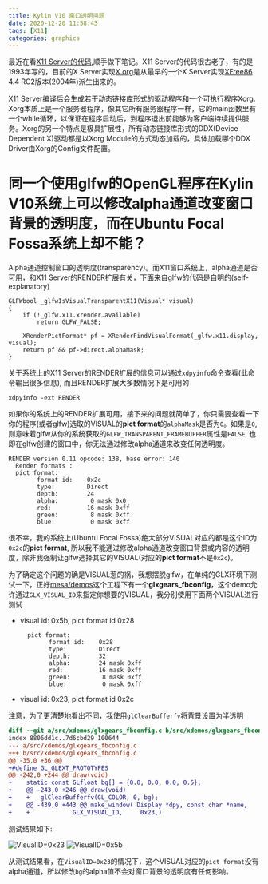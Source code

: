 ```yaml
---
title: Kylin V10 窗口透明问题
date: 2020-12-20 11:58:43
tags: [X11]
categories: graphics
---
```


最近在看[X11 Server的代码](https://gitlab.freedesktop.org/xorg/xserver),顺手做下笔记。X11 Server的代码很古老了，有的是1993年写的，目前的X Server实现[X.org](https://zh.wikipedia.org/wiki/X.Org_Server)是从最早的一个X Server实现[XFree86](https://zh.wikipedia.org/wiki/XFree86) 4.4 RC2版本(2004年)派生出来的。

<!--more-->

X11 Server编译后会生成若干动态链接库形式的驱动程序和一个可执行程序Xorg. Xorg本质上是一个服务器程序，像其它所有服务器程序一样，它的main函数里有一个while循环，以保证在程序启动后，到程序退出前能够为客户端持续提供服务。Xorg的另一个特点是极具扩展性，所有动态链接库形式的DDX(Device Dependent X)驱动都是以Xorg Module的方式动态加载的，具体加载哪个DDX Driver由Xorg的Config文件配置。

# 同一个使用glfw的OpenGL程序在Kylin V10系统上可以修改alpha通道改变窗口背景的透明度，而在Ubuntu Focal Fossa系统上却不能？

Alpha通道控制窗口的透明度(transparency)。而X11窗口系统上，alpha通道是否可用，和X11 Server的RENDER扩展有关，下面来自glfw的代码是自明的(self-explanatory)

```
GLFWbool _glfwIsVisualTransparentX11(Visual* visual)
{
    if (!_glfw.x11.xrender.available)
        return GLFW_FALSE;

    XRenderPictFormat* pf = XRenderFindVisualFormat(_glfw.x11.display, visual);
    return pf && pf->direct.alphaMask;
}
```

关于系统上的X11 Server的RENDER扩展的信息可以通过`xdpyinfo`命令查看(此命令输出很多信息), 而且RENDER扩展大多数情况下是可用的

```
xdpyinfo -ext RENDER
```

如果你的系统上的RENDER扩展可用，接下来的问题就简单了，你只需要查看一下你的程序(或者glfw)选取的VISUAL的**pict format**的`alphaMask`是否为`0`。如果是`0`, 则意味着glfw从你的系统获取的`GLFW_TRANSPARENT_FRAMEBUFFER`属性是`FALSE`, 也即在glfw创建的窗口中，你无法通过修改alpha通道来改变任何透明度。

```
RENDER version 0.11 opcode: 138, base error: 140
  Render formats :
  pict format:
        format id:    0x2c
        type:         Direct
        depth:        24
        alpha:         0 mask 0x0
        red:          16 mask 0xff
        green:         8 mask 0xff
        blue:          0 mask 0xff
```

很不幸，我的系统上(Ubuntu Focal Fossa)绝大部分VISUAL对应的都是这个ID为`0x2c`的**pict format**, 所以我不能通过修改alpha通道改变窗口背景或内容的透明度，除非我强制让glfw选择其它的VISUAL(对应的**pict format**不是`0x2c`)。

为了确定这个问题的确是VISUAL惹的祸，我想摆脱glfw，在单纯的GLX环境下测试一下，正好[mesa/demos](https://gitlab.freedesktop.org/mesa/demos)这个工程下有一个**glxgears_fbconfig**，这个demo允许通过`GLX_VISUAL_ID`来指定你想要的VISUAL，我分别使用下面两个VISUAL进行测试

- visual id: 0x5b, pict format id 0x28

    ```
      pict format:
            format id:    0x28
            type:         Direct
            depth:        32
            alpha:        24 mask 0xff
            red:          16 mask 0xff
            green:         8 mask 0xff
            blue:          0 mask 0xff
    ```

- visual id: 0x23, pict format id 0x2c

注意，为了更清楚地看出不同，我使用`glClearBufferfv`将背景设置为半透明

```diff
diff --git a/src/xdemos/glxgears_fbconfig.c b/src/xdemos/glxgears_fbconfig.c
index 8806dd1c..7d6cbd29 100644
--- a/src/xdemos/glxgears_fbconfig.c
+++ b/src/xdemos/glxgears_fbconfig.c
@@ -35,0 +36 @@
+#define GL_GLEXT_PROTOTYPES
@@ -242,0 +244 @@ draw(void)
+    static const GLfloat bg[] = {0.0, 0.0, 0.0, 0.5};
+    @@ -243,0 +246 @@ draw(void)
+    +   glClearBufferfv(GL_COLOR, 0, bg);
+    @@ -439,0 +443 @@ make_window( Display *dpy, const char *name,
+    +            GLX_VISUAL_ID,     0x23,)
```

测试结果如下:

![VisualID=0x23](/images/X/kylin-alpha-issue/visual_0x23.png)
![VisualID=0x5b](/images/X/kylin-alpha-issue/visual_0x5b.png)

从测试结果看，在`VisualID=0x23`的情况下，这个VISUAL对应的`pict format`没有alpha通道，所以修改`bg`的alpha值不会对窗口背景的透明度有任何影响。
